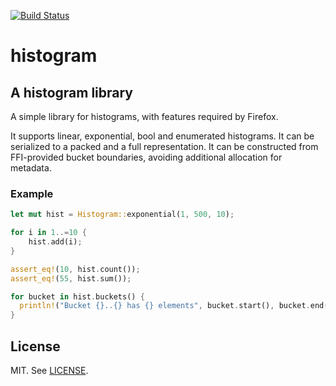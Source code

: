 [![Build Status](https://travis-ci.org/badboy/histogram.svg?branch=master)](https://travis-ci.org/badboy/histogram)

# histogram

## A histogram library

A simple library for histograms, with features required by Firefox.

It supports linear, exponential, bool and enumerated histograms.
It can be serialized to a packed and a full representation.
It can be constructed from FFI-provided bucket boundaries,
avoiding additional allocation for metadata.

### Example

```rust
let mut hist = Histogram::exponential(1, 500, 10);

for i in 1..=10 {
    hist.add(i);
}

assert_eq!(10, hist.count());
assert_eq!(55, hist.sum());

for bucket in hist.buckets() {
  println!("Bucket {}..{} has {} elements", bucket.start(), bucket.end(), bucket.count());
}
```

## License

MIT. See [LICENSE](LICENSE).
